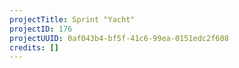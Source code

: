 ```yaml
---
projectTitle: Sprint "Yacht"
projectID: 176
projectUUID: 0af043b4-bf5f-41c6-99ea-0151edc2f608
credits: []
---
```

